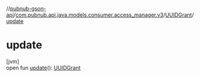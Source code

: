 //[pubnub-gson-api](../../../index.md)/[com.pubnub.api.java.models.consumer.access_manager.v3](../index.md)/[UUIDGrant](index.md)/[update](update.md)

# update

[jvm]\
open fun [update](update.md)(): [UUIDGrant](index.md)
